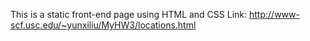 This is a static front-end page using HTML and CSS
Link: http://www-scf.usc.edu/~yunxiliu/MyHW3/locations.html

